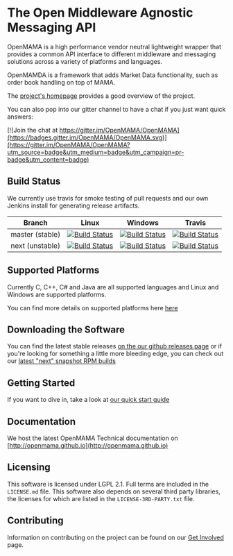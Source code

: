 The Open Middleware Agnostic Messaging API
================================================================================

OpenMAMA is a high performance vendor neutral lightweight wrapper that provides a common API interface
to different middleware and messaging solutions across a variety of platforms and languages.

OpenMAMDA is a framework that adds Market Data functionality, such as order book handling on top of MAMA.

The [project's homepage](http://www.openmama.org) provides a good overview of the project.

You can also pop into our gitter channel to have a chat if you just want quick answers:

[![Join the chat at https://gitter.im/OpenMAMA/OpenMAMA](https://badges.gitter.im/OpenMAMA/OpenMAMA.svg)](https://gitter.im/OpenMAMA/OpenMAMA?utm_source=badge&utm_medium=badge&utm_campaign=pr-badge&utm_content=badge)

Build Status
--------------------------------------------------------------------------------

We currently use travis for smoke testing of pull requests and our own Jenkins install for generating release artifacts.

| Branch          | Linux         | Windows       | Travis        |
|-----------------|---------------|---------------|---------------|
| master (stable) |[![Build Status](http://ci.openmama.org:8080/job/OpenMAMA_Stable_Linux/badge/icon)](http://ci.openmama.org:8080/job/OpenMAMA_Stable_Linux/)|[![Build Status](http://ci.openmama.org:8080/job/OpenMAMA_Stable_Windows/badge/icon)](http://ci.openmama.org:8080/job/OpenMAMA_Stable_Windows/)|[![Build Status](https://travis-ci.org/OpenMAMA/OpenMAMA.svg?branch=master)](https://travis-ci.org/OpenMAMA/OpenMAMA)|
| next (unstable) |[![Build Status](http://ci.openmama.org:8080/job/OpenMAMA_Snapshot_Linux/badge/icon)](http://ci.openmama.org:8080/job/OpenMAMA_Snapshot_Linux/)|[![Build Status](http://ci.openmama.org:8080/job/OpenMAMA_Snapshot_Windows/badge/icon)](http://ci.openmama.org:8080/job/OpenMAMA_Snapshot_Windows/)|[![Build Status](https://travis-ci.org/OpenMAMA/OpenMAMA.svg?branch=next)](https://travis-ci.org/OpenMAMA/OpenMAMA)|

Supported Platforms
--------------------------------------------------------------------------------
Currently C, C++, C# and Java are all supported languages and Linux and Windows are supported platforms.

You can find more details on supported platforms here [here](https://github.com/OpenMAMA/OpenMAMA/wiki/Platforms)

Downloading the Software
--------------------------------------------------------------------------------
You can find the latest stable releases [on the our github releases page](https://github.com/OpenMAMA/OpenMAMA/releases)
or if you're looking for something a little more bleeding edge, you can check out our
[latest "next" snapshot RPM builds](http://ci.openmama.org:8080/job/OpenMAMA_Snapshot_RPM/lastSuccessfulBuild/artifact/release_scripts/release/)

Getting Started
--------------------------------------------------------------------------------
If you want to dive in, take a look at [our quick start guide](https://github.com/OpenMAMA/OpenMAMA/wiki/Quick-Start-Guide)

Documentation
--------------------------------------------------------------------------------
We host the latest OpenMAMA Technical documentation on [http://openmama.github.io](http://openmama.github.io)

Licensing
--------------------------------------------------------------------------------
This software is licensed under LGPL 2.1. Full terms are included in the `LICENSE.md` file. This software also
depends on several third party libraries, the licenses for which are listed in the `LICENSE-3RD-PARTY.txt` file.

Contributing
--------------------------------------------------------------------------------
Information on contributing on the project can be found on our [Get Involved](http://www.openmama.org/get-involved) page.

